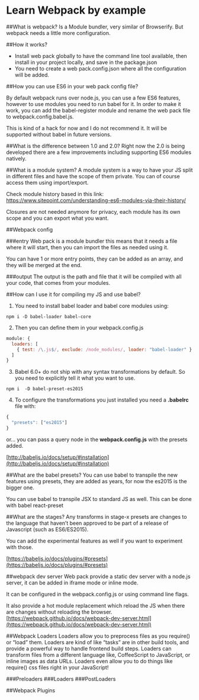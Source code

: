 # Learn Webpack by example

##What is webpack?
Is a Module bundler, very similar of Browserify. But webpack needs a little more configuration.

##How it works?

- Install web pack globally to have the command line tool available, then install in your project locally, and save in the package.json <br />
- You need to create a web pack.config.json where all the configuration will be added.

##How you can use ES6 in your web pack config file?

By default webpack runs over node.js, you can use a few ES6 features, however to use modules you need to run babel for it. In order to make it work, you can add the babel-register module and rename the web pack file to webpack.config.babel.js.

This is kind of a hack for now and I do not recommend it. It will be supported without babel in future versions.

##What is the difference between 1.0 and 2.0?
Right now the 2.0 is being developed there are a few improvements including supporting ES6 modules natively.

##What is a module system?
A module system is a way to have your JS split in different files and have the scope of them private. You can of course access them using import/export. 

Check module history based in this link:
https://www.sitepoint.com/understanding-es6-modules-via-their-history/

Closures are not needed anymore for privacy, each module has its own scope and you can export what you want.

##Webpack config

###entry
Web pack is a module bundler this means that it needs a file where it will start, then you can import the files as needed using it.

You can have 1 or more entry points, they can be added as an array, and they will be merged at the end.

###output
The output is the path and file that it will be compiled with all your code, that comes from your modules.


##How can I use it for compiling my JS and use babel?

1. You need to install babel loader and babel core modules using:

`npm i -D babel-loader babel-core`


2. Then you can define them in your webpack.config.js 
```js
module: {
  loaders: [
    { test: /\.js$/, exclude: /node_modules/, loader: "babel-loader" }
  ]
}
```
3. Babel 6.0+ do not ship with any syntax transformations by default. So you need to explicitly tell it what you want to use.

`npm i  -D babel-preset-es2015`

4. To configure the transformations you just installed you need a **.babelrc** file with:
```js
{
  "presets": ["es2015"]
}
```

or… you can pass a query node in the **webpack.config.js** with the presets added.

[http://babeljs.io/docs/setup/#installation](http://babeljs.io/docs/setup/#installation)

##What are the babel presets?
You can use babel to transpile the new features using presets, they are added as years, for now the es2015 is the bigger one. 

You can use babel to transpile JSX to standard JS as well. This can be done with babel react-preset

##What are the stages?
Any transforms in stage-x presets are changes to the language that haven’t been approved to be part of a release of Javascript (such as ES6/ES2015).

You can add the experimental features as well if you want to experiment with those.

[https://babeljs.io/docs/plugins/#presets](https://babeljs.io/docs/plugins/#presets)

##webpack dev server
Web pack provide a static dev server with a node.js server, it can be added in iframe mode or inline mode.

It can be configured in the webpack.config.js or using command line flags.

It also provide a hot module replacement which reload the JS when there are changes without reloading the browser.
[https://webpack.github.io/docs/webpack-dev-server.html](https://webpack.github.io/docs/webpack-dev-server.html)

##Webpack Loaders
Loaders allow you to preprocess files as you require() or “load” them. Loaders are kind of like “tasks” are in other build tools, and provide a powerful way to handle frontend build steps. Loaders can transform files from a different language like, CoffeeScript to JavaScript, or inline images as data URLs. Loaders even allow you to do things like require() css files right in your JavaScript!

###Preloaders
###Loaders
###PostLoaders

##Webpack Plugins
